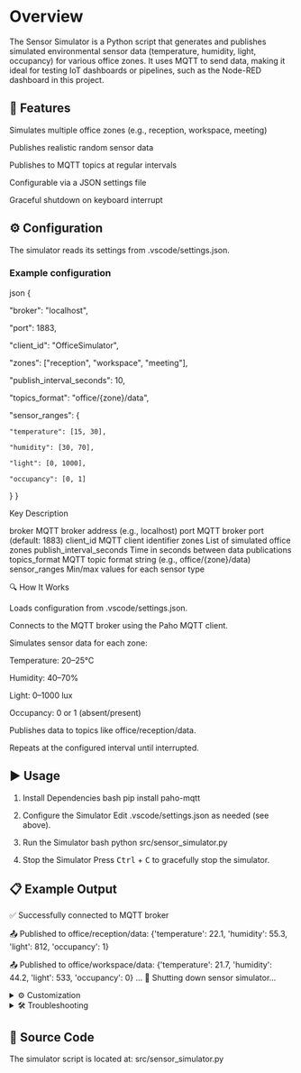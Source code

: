 # Overview
The Sensor Simulator is a Python script that generates and publishes simulated environmental sensor data (temperature, humidity, light, occupancy) for various office zones. It uses MQTT to send data, making it ideal for testing IoT dashboards or pipelines, such as the Node-RED dashboard in this project.

## 🚀  Features
Simulates multiple office zones (e.g., reception, workspace, meeting)

Publishes realistic random sensor data

Publishes to MQTT topics at regular intervals

Configurable via a JSON settings file

Graceful shutdown on keyboard interrupt

## ⚙️ Configuration
The simulator reads its settings from .vscode/settings.json.

### Example configuration

json
{

  "broker": "localhost",

  "port": 1883,

  "client_id": "OfficeSimulator",
  
  "zones": ["reception", "workspace", "meeting"],
  
  "publish_interval_seconds": 10,
  
  "topics_format": "office/{zone}/data",
  
  "sensor_ranges": {
  
    "temperature": [15, 30],
  
    "humidity": [30, 70],
  
    "light": [0, 1000],
  
    "occupancy": [0, 1]

  }
}

Key	Description

broker	MQTT broker address (e.g., localhost)
port	MQTT broker port (default: 1883)
client_id	MQTT client identifier
zones	List of simulated office zones
publish_interval_seconds	Time in seconds between data publications
topics_format	MQTT topic format string (e.g., office/{zone}/data)
sensor_ranges	Min/max values for each sensor type

🔍 How It Works

Loads configuration from .vscode/settings.json.

Connects to the MQTT broker using the Paho MQTT client.

Simulates sensor data for each zone:

Temperature: 20–25°C

Humidity: 40–70%

Light: 0–1000 lux

Occupancy: 0 or 1 (absent/present)

Publishes data to topics like office/reception/data.

Repeats at the configured interval until interrupted.

## ▶️ Usage

1. Install Dependencies
bash
pip install paho-mqtt
2. Configure the Simulator
Edit .vscode/settings.json as needed (see above).

3. Run the Simulator
bash
python src/sensor_simulator.py
4. Stop the Simulator
Press <kbd>Ctrl</kbd> + <kbd>C</kbd> to gracefully stop the simulator.

## 📋 Example Output


✅ Successfully connected to MQTT broker

📤 Published to office/reception/data: {'temperature': 22.1, 'humidity': 55.3, 'light': 812, 'occupancy': 1}

📤 Published to office/workspace/data: {'temperature': 21.7, 'humidity': 44.2, 'light': 533, 'occupancy': 0}
...
🛑 Shutting down sensor simulator...
<details> <summary>⚙️ Customization</summary>
Add/Remove zones: Edit the zones list in the config file.

Change sensor ranges: Modify sensor_ranges values.

Adjust publish interval: Change publish_interval_seconds.

Change MQTT topic format: Edit topics_format.

</details> <details> <summary>🛠️ Troubleshooting</summary>
Connection failed: Ensure the MQTT broker is running and accessible.

Import errors: Install all dependencies (pip install paho-mqtt).

Configuration errors: Verify .vscode/settings.json for typos or missing fields.

</details>

## 📂 Source Code

The simulator script is located at:
src/sensor_simulator.py

